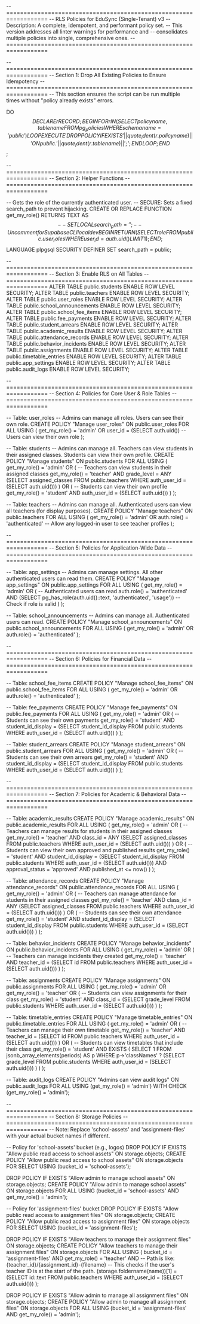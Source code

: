 -- ==================================================================
-- RLS Policies for EduSync (Single-Tenant) v3
-- Description: A complete, idempotent, and performant policy set.
-- This version addresses all linter warnings for performance and
-- consolidates multiple policies into single, comprehensive ones.
-- ==================================================================

-- ==================================================================
-- Section 1: Drop All Existing Policies to Ensure Idempotency
-- ==================================================================
-- This section ensures the script can be run multiple times without "policy already exists" errors.

DO $$
DECLARE
    r RECORD;
BEGIN
    FOR r IN (SELECT policyname, tablename FROM pg_policies WHERE schemaname = 'public') LOOP
        EXECUTE 'DROP POLICY IF EXISTS ' || quote_ident(r.policyname) || ' ON public.' || quote_ident(r.tablename) || ';';
    END LOOP;
END $$;


-- ==================================================================
-- Section 2: Helper Functions
-- ==================================================================

-- Gets the role of the currently authenticated user.
-- SECURE: Sets a fixed search_path to prevent hijacking.
CREATE OR REPLACE FUNCTION get_my_role()
RETURNS TEXT AS $$
  -- SET LOCAL search_path = ''; -- Uncomment for Supabase CLI local dev
BEGIN
  RETURN (
    SELECT role FROM public.user_roles WHERE user_id = auth.uid() LIMIT 1
  );
END;
$$ LANGUAGE plpgsql SECURITY DEFINER SET search_path = public;


-- ==================================================================
-- Section 3: Enable RLS on All Tables
-- ==================================================================
ALTER TABLE public.students ENABLE ROW LEVEL SECURITY;
ALTER TABLE public.teachers ENABLE ROW LEVEL SECURITY;
ALTER TABLE public.user_roles ENABLE ROW LEVEL SECURITY;
ALTER TABLE public.school_announcements ENABLE ROW LEVEL SECURITY;
ALTER TABLE public.school_fee_items ENABLE ROW LEVEL SECURITY;
ALTER TABLE public.fee_payments ENABLE ROW LEVEL SECURITY;
ALTER TABLE public.student_arrears ENABLE ROW LEVEL SECURITY;
ALTER TABLE public.academic_results ENABLE ROW LEVEL SECURITY;
ALTER TABLE public.attendance_records ENABLE ROW LEVEL SECURITY;
ALTER TABLE public.behavior_incidents ENABLE ROW LEVEL SECURITY;
ALTER TABLE public.assignments ENABLE ROW LEVEL SECURITY;
ALTER TABLE public.timetable_entries ENABLE ROW LEVEL SECURITY;
ALTER TABLE public.app_settings ENABLE ROW LEVEL SECURITY;
ALTER TABLE public.audit_logs ENABLE ROW LEVEL SECURITY;


-- ==================================================================
-- Section 4: Policies for Core User & Role Tables
-- ==================================================================

-- Table: user_roles
-- Admins can manage all roles. Users can see their own role.
CREATE POLICY "Manage user_roles" ON public.user_roles
  FOR ALL
  USING (
    get_my_role() = 'admin' OR
    user_id = (SELECT auth.uid()) -- Users can view their own role
  );

-- Table: students
-- Admins can manage all. Teachers can view students in their assigned classes. Students can view their own profile.
CREATE POLICY "Manage students" ON public.students
  FOR ALL
  USING (
    get_my_role() = 'admin'
    OR
    ( -- Teachers can view students in their assigned classes
      get_my_role() = 'teacher' AND
      grade_level = ANY (SELECT assigned_classes FROM public.teachers WHERE auth_user_id = (SELECT auth.uid()))
    )
    OR
    ( -- Students can view their own profile
      get_my_role() = 'student' AND
      auth_user_id = (SELECT auth.uid())
    )
  );

-- Table: teachers
-- Admins can manage all. Authenticated users can view all teachers (for display purposes).
CREATE POLICY "Manage teachers" ON public.teachers
  FOR ALL
  USING (
    get_my_role() = 'admin'
    OR
    auth.role() = 'authenticated' -- Allow any logged-in user to see teacher profiles
  );


-- ==================================================================
-- Section 5: Policies for Application-Wide Data
-- ==================================================================

-- Table: app_settings
-- Admins can manage settings. All other authenticated users can read them.
CREATE POLICY "Manage app_settings" ON public.app_settings
  FOR ALL
  USING (
    get_my_role() = 'admin'
    OR
    ( -- Authenticated users can read
      auth.role() = 'authenticated' AND
      (SELECT pg_has_role(auth.uid()::text, 'authenticated', 'usage')) -- Check if role is valid
    )
  );

-- Table: school_announcements
-- Admins can manage all. Authenticated users can read.
CREATE POLICY "Manage school_announcements" ON public.school_announcements
  FOR ALL
  USING (
    get_my_role() = 'admin'
    OR
    auth.role() = 'authenticated'
  );


-- ==================================================================
-- Section 6: Policies for Financial Data
-- ==================================================================

-- Table: school_fee_items
CREATE POLICY "Manage school_fee_items" ON public.school_fee_items
  FOR ALL
  USING (
    get_my_role() = 'admin'
    OR
    auth.role() = 'authenticated'
  );

-- Table: fee_payments
CREATE POLICY "Manage fee_payments" ON public.fee_payments
  FOR ALL
  USING (
    get_my_role() = 'admin'
    OR
    ( -- Students can see their own payments
      get_my_role() = 'student' AND
      student_id_display = (SELECT student_id_display FROM public.students WHERE auth_user_id = (SELECT auth.uid()))
    )
  );

-- Table: student_arrears
CREATE POLICY "Manage student_arrears" ON public.student_arrears
  FOR ALL
  USING (
    get_my_role() = 'admin'
    OR
    ( -- Students can see their own arrears
      get_my_role() = 'student' AND
      student_id_display = (SELECT student_id_display FROM public.students WHERE auth_user_id = (SELECT auth.uid()))
    )
  );

-- ==================================================================
-- Section 7: Policies for Academic & Behavioral Data
-- ==================================================================

-- Table: academic_results
CREATE POLICY "Manage academic_results" ON public.academic_results
  FOR ALL
  USING (
    get_my_role() = 'admin'
    OR
    ( -- Teachers can manage results for students in their assigned classes
      get_my_role() = 'teacher' AND
      class_id = ANY (SELECT assigned_classes FROM public.teachers WHERE auth_user_id = (SELECT auth.uid()))
    )
    OR
    ( -- Students can view their own approved and published results
      get_my_role() = 'student' AND
      student_id_display = (SELECT student_id_display FROM public.students WHERE auth_user_id = (SELECT auth.uid()))
      AND approval_status = 'approved'
      AND published_at <= now()
    )
  );

-- Table: attendance_records
CREATE POLICY "Manage attendance_records" ON public.attendance_records
  FOR ALL
  USING (
    get_my_role() = 'admin'
    OR
    ( -- Teachers can manage attendance for students in their assigned classes
      get_my_role() = 'teacher' AND
      class_id = ANY (SELECT assigned_classes FROM public.teachers WHERE auth_user_id = (SELECT auth.uid()))
    )
    OR
    ( -- Students can see their own attendance
      get_my_role() = 'student' AND
      student_id_display = (SELECT student_id_display FROM public.students WHERE auth_user_id = (SELECT auth.uid()))
    )
  );


-- Table: behavior_incidents
CREATE POLICY "Manage behavior_incidents" ON public.behavior_incidents
  FOR ALL
  USING (
    get_my_role() = 'admin'
    OR
    ( -- Teachers can manage incidents they created
      get_my_role() = 'teacher' AND
      teacher_id = (SELECT id FROM public.teachers WHERE auth_user_id = (SELECT auth.uid()))
    )
  );

-- Table: assignments
CREATE POLICY "Manage assignments" ON public.assignments
  FOR ALL
  USING (
    get_my_role() = 'admin'
    OR
    get_my_role() = 'teacher'
    OR
    ( -- Students can view assignments for their class
      get_my_role() = 'student' AND
      class_id = (SELECT grade_level FROM public.students WHERE auth_user_id = (SELECT auth.uid()))
    )
  );


-- Table: timetable_entries
CREATE POLICY "Manage timetable_entries" ON public.timetable_entries
  FOR ALL
  USING (
    get_my_role() = 'admin'
    OR
    ( -- Teachers can manage their own timetable
      get_my_role() = 'teacher' AND
      teacher_id = (SELECT id FROM public.teachers WHERE auth_user_id = (SELECT auth.uid()))
    )
    OR
    ( -- Students can view timetables that include their class
      get_my_role() = 'student' AND
      EXISTS (
          SELECT 1 FROM jsonb_array_elements(periods) AS p
          WHERE p->'classNames' ? (SELECT grade_level FROM public.students WHERE auth_user_id = (SELECT auth.uid()))
      )
    )
  );

-- Table: audit_logs
CREATE POLICY "Admins can view audit logs" ON public.audit_logs
  FOR ALL
  USING (get_my_role() = 'admin')
  WITH CHECK (get_my_role() = 'admin');

-- ==================================================================
-- Section 8: Storage Policies
-- ==================================================================
-- Note: Replace 'school-assets' and 'assignment-files' with your actual bucket names if different.

-- Policy for 'school-assets' bucket (e.g., logos)
DROP POLICY IF EXISTS "Allow public read access to school assets" ON storage.objects;
CREATE POLICY "Allow public read access to school assets" ON storage.objects
  FOR SELECT
  USING (bucket_id = 'school-assets');

DROP POLICY IF EXISTS "Allow admin to manage school assets" ON storage.objects;
CREATE POLICY "Allow admin to manage school assets" ON storage.objects
  FOR ALL
  USING (bucket_id = 'school-assets' AND get_my_role() = 'admin');


-- Policy for 'assignment-files' bucket
DROP POLICY IF EXISTS "Allow public read access to assignment files" ON storage.objects;
CREATE POLICY "Allow public read access to assignment files" ON storage.objects
  FOR SELECT
  USING (bucket_id = 'assignment-files');

DROP POLICY IF EXISTS "Allow teachers to manage their assignment files" ON storage.objects;
CREATE POLICY "Allow teachers to manage their assignment files" ON storage.objects
  FOR ALL
  USING (
    bucket_id = 'assignment-files' AND
    get_my_role() = 'teacher' AND
    -- Path is like: {teacher_id}/{assignment_id}-{filename}
    -- This checks if the user's teacher ID is at the start of the path.
    (storage.foldername(name))[1] = (SELECT id::text FROM public.teachers WHERE auth_user_id = (SELECT auth.uid()))
  );

DROP POLICY IF EXISTS "Allow admin to manage all assignment files" ON storage.objects;
CREATE POLICY "Allow admin to manage all assignment files" ON storage.objects
  FOR ALL
  USING (bucket_id = 'assignment-files' AND get_my_role() = 'admin');
